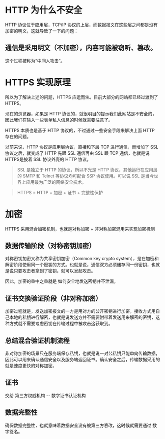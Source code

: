 # HTTP 为什么不安全

HTTP 协议位于应用层，TCP/IP 协议的上层，而数据报文在这些层之间都是没有加密的明文，这就导致了一下的问题：

## 通信是采用明文（不加密），内容可能被窃听、篡改。

这个过程被称为“中间人攻击”。

# HTTPS 实现原理

所以为了解决上述的问题，HTTPS 应运而生。目前大部分的网站都已经过渡到了 HTTPS。

现在的浏览器，如果是 HTTP 协议的，就很明目的提示我们此网站是不安全的，因此我们在输入一些表单私人信息的时候就需要注意了。

HTTPS 本质也是基于 HTTP 协议的，不过通过一些安全手段来解决上面 HTTP 存在的问题。

以前来说，HTTP 协议是应用层协议，直接和下层 TCP 进行通信，而增加了 SSL 协议之后，就变成了 HTTP 先跟 SSL 通信再由 SSL 跟 TCP 通信，也就是说HTTPS是披着 SSL 协议外壳的 HTTP 协议。

> SSL 是独立于 HTTP 的协议，所以不光是 HTTP 协议，其他运行在应用层的 SMTP 和 Telnet 等协议均可配合 SSP 协议使用。可以说 SSL 是当今世界上应用最为广泛的网络安全技术。


> HTTPS = HTTP + 加密 + 证书 + 完整性保护

# 加密

HTTPS 采用混合加密机制，也就是对称加密 + 非对称加密混用来实现加密机制

## 数据传输阶段（对称密钥加密）

对称密钥加密又称为共享密钥加密（Common key crypto system），是在加密和解密阶段使用同一个密钥的方式。也就是说，通信双方必须储存同一份密钥，也就是说只要攻击者拿到了密钥，就可以发起攻击。

因此，加密的重中之重就是 如何安全地发送密钥并不泄漏。

## 证书交换验证阶段（非对称加密）

加密过程就是，发送加密报文的一方是用对方的公开密钥进行加密，接收方式用自己本地的私钥进行解密，也就是说发送方并不需要附带着发送用来解密的密钥，这种方式就不需要考虑密钥在传输过程中被攻击这获取到。

## 总结混合验证机制流程

非对称加密的场景只在服务端保存私钥，也就是说一对公私钥只能单向传输数据，因此可以用来确认通信安全以及服务端返回证书。确认安全之后，传输数据采用的就是速度更快的对称加密。

## 证书

交给 第三方权威机构 -- 数字证书认证机构

## 数据完整性

确保数据完整性，也就意味着数据安全没有被第三方篡改，这时候就需要通过 数字签名。